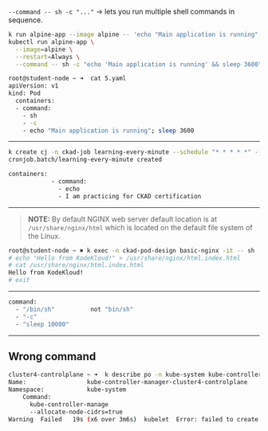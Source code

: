 
`--command -- sh -c "..."` → lets you run multiple shell commands in sequence.

```bash
k run alpine-app --image alpine -- 'echo "Main application is running"; sleep 3600'    # wrong, you need to open the shell in order to multiple commands
kubectl run alpine-app \
  --image=alpine \
  --restart=Always \
  --command -- sh -c "echo 'Main application is running' && sleep 3600"

root@student-node ~ ➜  cat 5.yaml 
apiVersion: v1
kind: Pod
  containers:
  - command:
    - sh
    - -c
    - echo "Main application is running"; sleep 3600
```

---

```bash
k create cj -n ckad-job learning-every-minute --schedule "* * * * *" --image busybox:1.28 -- echo "I am practicing for CKAD certification"
cronjob.batch/learning-every-minute created

containers:
            - command:
              - echo
              - I am practicing for CKAD certification
```

---
> **NOTE:** By default NGINX web server default location is at `/usr/share/nginx/html` which is located on the default file system of the Linux.
```bash
root@student-node ~ ✖ k exec -n ckad-pod-design basic-nginx -it -- sh
# echo "Hello from KodeKloud!" > /usr/share/nginx/html.index.html
# cat /usr/share/nginx/html.index.html
Hello from KodeKloud!
# exit
```
---
```bash
command:
  - "/bin/sh"          not "bin/sh"
  - "-c"
  - "sleep 10000"
```

---

## Wrong command

```bash
cluster4-controlplane ~ ➜  k describe po -n kube-system kube-controller-manager-cluster4-controlplane 
Name:                 kube-controller-manager-cluster4-controlplane
Namespace:            kube-system
    Command:
      kube-controller-manage
      --allocate-node-cidrs=true
Warning  Failed   19s (x6 over 3m6s)  kubelet  Error: failed to create containerd task: failed to create shim task: OCI runtime create failed: runc create failed: unable to start container process: exec: "kube-controller-manage": executable file not found in $PATH: unknown
```
